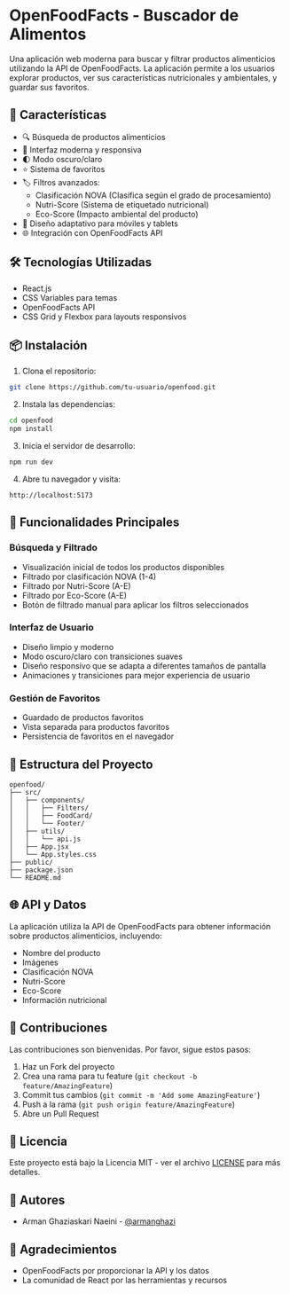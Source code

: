 # OpenFoodFacts - Buscador de Alimentos

Una aplicación web moderna para buscar y filtrar productos alimenticios utilizando la API de OpenFoodFacts. La aplicación permite a los usuarios explorar productos, ver sus características nutricionales y ambientales, y guardar sus favoritos.

## 🌟 Características

- 🔍 Búsqueda de productos alimenticios
- 🎨 Interfaz moderna y responsiva
- 🌓 Modo oscuro/claro
- ⭐ Sistema de favoritos
- 🏷️ Filtros avanzados:
  - Clasificación NOVA (Clasifica según el grado de procesamiento)
  - Nutri-Score (Sistema de etiquetado nutricional)
  - Eco-Score (Impacto ambiental del producto)
- 📱 Diseño adaptativo para móviles y tablets
- 🌐 Integración con OpenFoodFacts API

## 🛠️ Tecnologías Utilizadas

- React.js
- CSS Variables para temas
- OpenFoodFacts API
- CSS Grid y Flexbox para layouts responsivos

## 📦 Instalación

1. Clona el repositorio:
```bash
git clone https://github.com/tu-usuario/openfood.git
```

2. Instala las dependencias:
```bash
cd openfood
npm install
```

3. Inicia el servidor de desarrollo:
```bash
npm run dev
```

4. Abre tu navegador y visita:
```
http://localhost:5173
```

## 🎯 Funcionalidades Principales

### Búsqueda y Filtrado
- Visualización inicial de todos los productos disponibles
- Filtrado por clasificación NOVA (1-4)
- Filtrado por Nutri-Score (A-E)
- Filtrado por Eco-Score (A-E)
- Botón de filtrado manual para aplicar los filtros seleccionados

### Interfaz de Usuario
- Diseño limpio y moderno
- Modo oscuro/claro con transiciones suaves
- Diseño responsivo que se adapta a diferentes tamaños de pantalla
- Animaciones y transiciones para mejor experiencia de usuario

### Gestión de Favoritos
- Guardado de productos favoritos
- Vista separada para productos favoritos
- Persistencia de favoritos en el navegador

## 🔧 Estructura del Proyecto

```
openfood/
├── src/
│   ├── components/
│   │   ├── Filters/
│   │   ├── FoodCard/
│   │   └── Footer/
│   ├── utils/
│   │   └── api.js
│   ├── App.jsx
│   └── App.styles.css
├── public/
├── package.json
└── README.md
```

## 🌐 API y Datos

La aplicación utiliza la API de OpenFoodFacts para obtener información sobre productos alimenticios, incluyendo:
- Nombre del producto
- Imágenes
- Clasificación NOVA
- Nutri-Score
- Eco-Score
- Información nutricional

## 🤝 Contribuciones

Las contribuciones son bienvenidas. Por favor, sigue estos pasos:

1. Haz un Fork del proyecto
2. Crea una rama para tu feature (`git checkout -b feature/AmazingFeature`)
3. Commit tus cambios (`git commit -m 'Add some AmazingFeature'`)
4. Push a la rama (`git push origin feature/AmazingFeature`)
5. Abre un Pull Request

## 📝 Licencia

Este proyecto está bajo la Licencia MIT - ver el archivo [LICENSE](LICENSE) para más detalles.

## 👥 Autores

- Arman Ghaziaskari Naeini - [@armanghazi](https://github.com/armanghazi)

## 🙏 Agradecimientos

- OpenFoodFacts por proporcionar la API y los datos
- La comunidad de React por las herramientas y recursos
